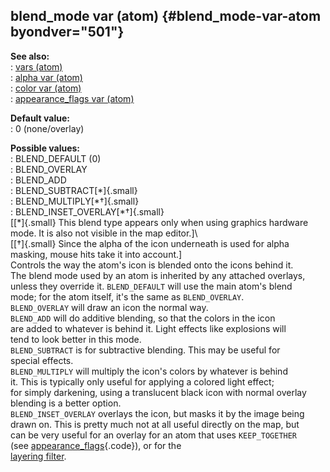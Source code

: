 ## blend_mode var (atom) {#blend_mode-var-atom byondver="501"}    
**See also:**    
:   [vars (atom)](/atom/var)    
:   [alpha var (atom)](/atom/var/alpha)    
:   [color var (atom)](/atom/var/color)    
:   [appearance_flags var (atom)](/atom/var/appearance_flags)    
<!-- -->    
**Default value:**    
:   0 (none/overlay)    
<!-- -->    
**Possible values:**    
:   BLEND_DEFAULT (0)    
:   BLEND_OVERLAY    
:   BLEND_ADD    
:   BLEND_SUBTRACT[\*]{.small}    
:   BLEND_MULTIPLY[\*†]{.small}    
:   BLEND_INSET_OVERLAY[\*†]{.small}    
\[[\*]{.small} This blend type appears only when using graphics hardware    
mode. It is also not visible in the map editor.\]\    
\[[†]{.small} Since the alpha of the icon underneath is used for alpha    
masking, mouse hits take it into account.\]    
Controls the way the atom\'s icon is blended onto the icons behind it.    
The blend mode used by an atom is inherited by any attached overlays,    
unless they override it. `BLEND_DEFAULT` will use the main atom\'s blend    
mode; for the atom itself, it\'s the same as `BLEND_OVERLAY`.    
`BLEND_OVERLAY` will draw an icon the normal way.    
`BLEND_ADD` will do additive blending, so that the colors in the icon    
are added to whatever is behind it. Light effects like explosions will    
tend to look better in this mode.    
`BLEND_SUBTRACT` is for subtractive blending. This may be useful for    
special effects.    
`BLEND_MULTIPLY` will multiply the icon\'s colors by whatever is behind    
it. This is typically only useful for applying a colored light effect;    
for simply darkening, using a translucent black icon with normal overlay    
blending is a better option.    
`BLEND_INSET_OVERLAY` overlays the icon, but masks it by the image being    
drawn on. This is pretty much not at all useful directly on the map, but    
can be very useful for an overlay for an atom that uses `KEEP_TOGETHER`    
(see [appearance_flags](/atom/var/appearance_flags){.code}), or for the    
[layering filter](/%7Bnotes%7D/filters/layer).  